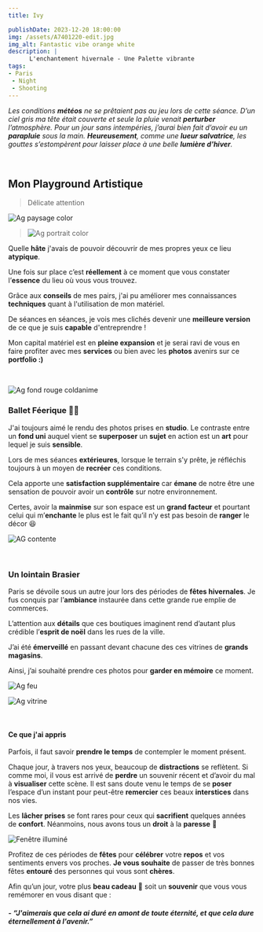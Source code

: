 ```yaml
---
title: Ivy

publishDate: 2023-12-20 18:00:00
img: /assets/A7401220-edit.jpg
img_alt: Fantastic vibe orange white
description: |
      L'enchantement hivernale - Une Palette vibrante
tags:
- Paris
 - Night
 - Shooting
---
```


*Les conditions **météos** ne se prêtaient pas au jeu lors de cette séance. D’un ciel gris ma tête était couverte et seule la pluie venait **perturber** l’atmosphère. Pour un jour sans intempéries, j’aurai bien fait d’avoir eu un **parapluie** sous la main.
**Heureusement**, comme une **lueur salvatrice**, les gouttes s’estompèrent pour laisser place à une belle **lumière d'hiver**.*

<p>&nbsp;</p>

## Mon Playground Artistique
>Délicate attention 

![Ag paysage color ](/assets/A7401134-editv2.jpg)

>![Ag portrait color](/assets/A7401138-edit.jpg)

Quelle **hâte** j'avais de pouvoir découvrir de mes propres yeux ce lieu **atypique**. 

Une fois sur place c’est **réellement** à ce moment que vous constater l’**essence** du lieu où vous vous trouvez.

Grâce aux **conseils** de mes pairs, j'ai pu améliorer mes connaissances **techniques** quant à l'utilisation de mon matériel. 

De séances en séances, je vois mes clichés devenir une **meilleure version** de ce que je suis **capable** d'entreprendre !

Mon capital matériel est en **pleine expansion** et je serai ravi de vous en faire profiter avec mes **services** ou bien avec les **photos** avenirs sur ce **portfolio :)**



<p>&nbsp;</p>

![Ag fond rouge coldanime](/assets/A7401238-editV6.jpg)

### Ballet Féerique 🧚‍♀️

J'ai toujours aimé le rendu des photos prises en **studio**. Le contraste entre un **fond uni** auquel vient se **superposer** un **sujet** en action est un **art** pour lequel je suis **sensible**. 

Lors de mes séances **extérieures**, lorsque le terrain s'y prête, je réfléchis toujours à un moyen de **recréer** ces conditions.

Cela apporte une **satisfaction supplémentaire** car **émane** de notre être une sensation de pouvoir avoir un **contrôle** sur notre environnement. 

Certes, avoir la **mainmise** sur son espace est un **grand facteur** et pourtant celui qui m’**enchante** le plus est le fait qu’il n’y est pas besoin de **ranger** le décor 😆



![AG contente](/assets/A7401268-edit.jpg)


<p>&nbsp;</p>

### Un lointain Brasier 

Paris se dévoile sous un autre jour lors des périodes de **fêtes hivernales**. Je fus conquis par l’**ambiance** instaurée dans cette grande rue emplie de commerces.

L’attention aux **détails** que ces boutiques imaginent rend d’autant plus crédible l’**esprit de noël** dans les rues de la ville. 

J’ai été **émerveillé** en passant devant chacune des ces vitrines de **grands magasins**. 

Ainsi, j’ai souhaité prendre ces photos pour **garder en mémoire** ce moment.

![Ag feu](/assets/A7401314-editv2.jpg)

![Ag vitrine](/assets/A7401298-editv2crop.jpg)


<p>&nbsp;</p>

#### Ce que j'ai appris

Parfois, il faut savoir **prendre le temps** de contempler le moment présent. 

Chaque jour, à travers nos yeux, beaucoup de **distractions** se reflètent. Si comme moi, il vous est arrivé de **perdre** un souvenir récent et d’avoir du mal à **visualiser** cette scène. Il est sans doute venu le temps de se **poser** l’espace d’un instant pour peut-être **remercier** ces beaux **interstices** dans nos vies. 

Les **lâcher prises** se font rares pour ceux qui **sacrifient** quelques années de **confort**. Néanmoins, nous avons tous un **droit** à la **paresse** 🫡

![Fenêtre illuminé](/assets/A7401322-edit.jpg)

Profitez de ces périodes de **fêtes** pour **célébrer** votre **repos** et vos sentiments envers vos proches. **Je vous souhaite** de passer de très bonnes fêtes **entouré** des personnes qui vous sont **chères**. 

Afin qu’un jour, votre plus **beau cadeau** 🎁 soit un **souvenir** que vous vous remémorer en vous disant que : 


##### - *“J'aimerais que cela ai duré en amont de toute éternité, et que cela dure éternellement à l'avenir.”*
